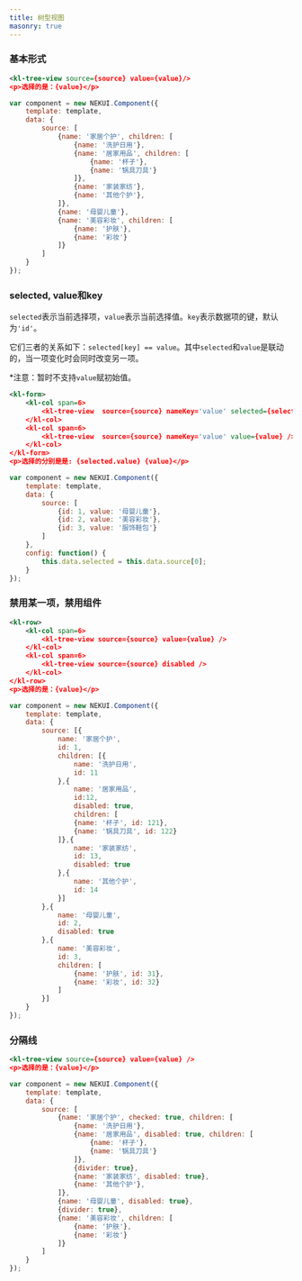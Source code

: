 ```yaml
---
title: 树型视图
masonry: true
---
```


<!-- demo_start -->
### 基本形式

<div class="m-example"></div>

```xml
<kl-tree-view source={source} value={value}/>
<p>选择的是：{value}</p>
```

```javascript
var component = new NEKUI.Component({
    template: template,
    data: {
        source: [
            {name: '家居个护', children: [
                {name: '洗护日用'},
                {name: '居家用品', children: [
                    {name: '杯子'},
                    {name: '锅具刀具'}
                ]},
                {name: '家装家纺'},
                {name: '其他个护'},
            ]},
            {name: '母婴儿童'},
            {name: '美容彩妆', children: [
                {name: '护肤'},
                {name: '彩妆'}
            ]}
        ]
    }
});
```
<!-- demo_end -->

<!-- demo_start -->
### selected, value和key

`selected`表示当前选择项，`value`表示当前选择值。`key`表示数据项的键，默认为`'id'`。

它们三者的关系如下：`selected[key] == value`。其中`selected`和`value`是联动的，当一项变化时会同时改变另一项。

*注意：暂时不支持`value`赋初始值。

<div class="m-example"></div>

```xml
<kl-form>
    <kl-col span=6>
        <kl-tree-view  source={source} nameKey='value' selected={selected} />
    </kl-col>
    <kl-col span=6>
        <kl-tree-view  source={source} nameKey='value' value={value} />
    </kl-col>
</kl-form>
<p>选择的分别是是: {selected.value} {value}</p>
```

```javascript
var component = new NEKUI.Component({
    template: template,
    data: {
        source: [
            {id: 1, value: '母婴儿童'},
            {id: 2, value: '美容彩妆'},
            {id: 3, value: '服饰鞋包'}
        ]
    },
    config: function() {
        this.data.selected = this.data.source[0];
    }
});
```
<!-- demo_end -->

<!-- demo_start -->
### 禁用某一项，禁用组件

<div class="m-example"></div>

```xml
<kl-row>
    <kl-col span=6>
        <kl-tree-view source={source} value={value} />
    </kl-col>
    <kl-col span=6>
        <kl-tree-view source={source} disabled />
    </kl-col>
</kl-row>
<p>选择的是：{value}</p>
```

```javascript
var component = new NEKUI.Component({
    template: template,
    data: {
        source: [{   
            name: '家居个护', 
            id: 1,
            children: [{
                name: '洗护日用',
                id: 11
            },{
                name: '居家用品',
                id:12,
                disabled: true,
                children: [
                {name: '杯子', id: 121},
                {name: '锅具刀具', id: 122}
            ]},{
                name: '家装家纺', 
                id: 13,
                disabled: true
            },{
                name: '其他个护',
                id: 14
            }]
        },{
            name: '母婴儿童', 
            id: 2,
            disabled: true
        },{
            name: '美容彩妆', 
            id: 3,
            children: [
                {name: '护肤', id: 31},
                {name: '彩妆', id: 32}
            ]
        }]
    }
});
```
<!-- demo_end -->

<!-- demo_start -->
### 分隔线

<div class="m-example"></div>

```xml
<kl-tree-view source={source} value={value} />
<p>选择的是：{value}</p>
```

```javascript
var component = new NEKUI.Component({
    template: template,
    data: {
        source: [
            {name: '家居个护', checked: true, children: [
                {name: '洗护日用'},
                {name: '居家用品', disabled: true, children: [
                    {name: '杯子'},
                    {name: '锅具刀具'}
                ]},
                {divider: true},
                {name: '家装家纺', disabled: true},
                {name: '其他个护'},
            ]},
            {name: '母婴儿童', disabled: true},
            {divider: true},
            {name: '美容彩妆', children: [
                {name: '护肤'},
                {name: '彩妆'}
            ]}
        ]
    }
});
```
<!-- demo_end -->
